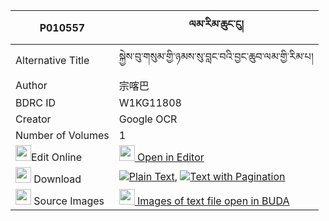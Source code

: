 |P010557|ལམ་རིམ་ཆུང་ངུ། 
| --- | --- 
|Alternative Title |སྐྱེས་བུ་གསུམ་གྱི་ཉམས་སུ་བླང་བའི་བྱང་ཆུབ་ལམ་གྱི་རིམ་པ།
|Author| 宗喀巴
|BDRC ID | W1KG11808
|Creator | Google OCR
|Number of Volumes| 1
|<img width="25" src="https://img.icons8.com/color/25/000000/edit-property.png">Edit Online| [<img width="25" src="https://avatars.githubusercontent.com/u/45091458?s=200&v=4"> Open in Editor](http://editor.openpecha.org/P010557)
|<img width="25" src="https://img.icons8.com/fluent/48/000000/download-2.png"/>  Download | [![](https://img.icons8.com/color/20/000000/txt.png)Plain Text](https://github.com/Openpecha/P010557/releases/download/v1/lamrim_chungngu_plain_P010557.zip), [![](https://img.icons8.com/color/20/000000/txt.png)Text with Pagination](https://github.com/Openpecha/P010557/releases/download/v1/lamrim_chungngu_pages_P010557.zip)
|<img width="25" src="https://img.icons8.com/plasticine/100/000000/pictures-folder.png"/>  Source Images | [<img width="25" src="https://library.bdrc.io/icons/BUDA-small.svg"> Images of text file open in BUDA](https://library.bdrc.io/show/bdr:W1KG11808)